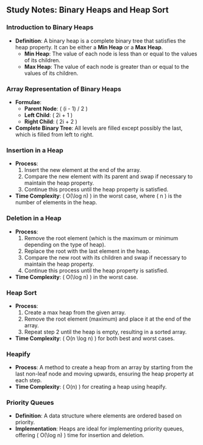 ## Study Notes: Binary Heaps and Heap Sort

### Introduction to Binary Heaps

- **Definition**: A binary heap is a complete binary tree that satisfies the heap property. It can be either a **Min Heap** or a **Max Heap**.
  - **Min Heap**: The value of each node is less than or equal to the values of its children.
  - **Max Heap**: The value of each node is greater than or equal to the values of its children.

### Array Representation of Binary Heaps

- **Formulae**:
  - **Parent Node**: \( (i - 1) / 2 \)
  - **Left Child**: \( 2i + 1 \)
  - **Right Child**: \( 2i + 2 \)
- **Complete Binary Tree**: All levels are filled except possibly the last, which is filled from left to right.

### Insertion in a Heap

- **Process**:
  1. Insert the new element at the end of the array.
  2. Compare the new element with its parent and swap if necessary to maintain the heap property.
  3. Continue this process until the heap property is satisfied.
- **Time Complexity**: \( O(\log n) \) in the worst case, where \( n \) is the number of elements in the heap.

### Deletion in a Heap

- **Process**:
  1. Remove the root element (which is the maximum or minimum depending on the type of heap).
  2. Replace the root with the last element in the heap.
  3. Compare the new root with its children and swap if necessary to maintain the heap property.
  4. Continue this process until the heap property is satisfied.
- **Time Complexity**: \( O(\log n) \) in the worst case.

### Heap Sort

- **Process**:
  1. Create a max heap from the given array.
  2. Remove the root element (maximum) and place it at the end of the array.
  3. Repeat step 2 until the heap is empty, resulting in a sorted array.
- **Time Complexity**: \( O(n \log n) \) for both best and worst cases.

### Heapify

- **Process**: A method to create a heap from an array by starting from the last non-leaf node and moving upwards, ensuring the heap property at each step.
- **Time Complexity**: \( O(n) \) for creating a heap using heapify.

### Priority Queues

- **Definition**: A data structure where elements are ordered based on priority.
- **Implementation**: Heaps are ideal for implementing priority queues, offering \( O(\log n) \) time for insertion and deletion.